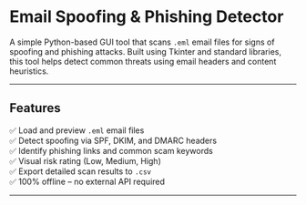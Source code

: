 #  Email Spoofing & Phishing Detector

A simple Python-based GUI tool that scans `.eml` email files for signs of spoofing and phishing attacks. Built using Tkinter and standard libraries, this tool helps detect common threats using email headers and content heuristics.

---

##  Features

✅ Load and preview `.eml` email files  
✅ Detect spoofing via SPF, DKIM, and DMARC headers  
✅ Identify phishing links and common scam keywords  
✅ Visual risk rating (Low, Medium, High)  
✅ Export detailed scan results to `.csv`  
✅ 100% offline – no external API required

---
